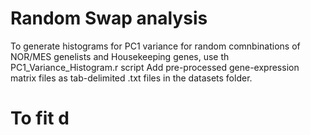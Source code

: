 # Random Swap analysis 
To generate histograms for PC1 variance for random comnbinations of NOR/MES genelists and Housekeeping genes, use th PC1_Variance_Histogram.r script 
Add pre-processed gene-expression matrix files as tab-delimited .txt files in the datasets folder.

# To fit d
